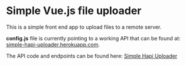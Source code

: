 # Simple Vue.js file uploader

This is a simple front end app to upload files to a remote server.

**config.js** file is currently pointing to a working API that can be found at: [simple-hapi-uploader.herokuapp.com](https://simple-hapi-uploader.herokuapp.com).

The API code and endpoints can be found here: [Simple Hapi Uploader](https://github.com/pggalaviz/simple-hapi-uploader)

